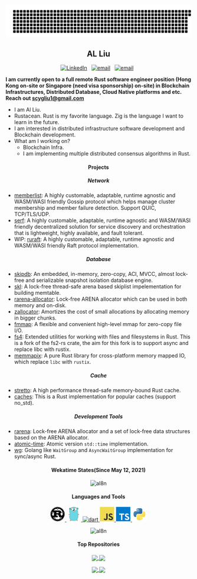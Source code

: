 <div align="center">

<img src='art.svg' />

## **AL Liu**

<p align="center">

[<img src="https://img.shields.io/badge/Linkedin-%230077B5.svg?&style=for-the-badge&logo=linkedin&logoColor=white" height="22" alt="LinkedIn">][linkedin]&nbsp;&nbsp;
[<img src="https://img.shields.io/badge/Gmail-c14438.svg?&style=for-the-badge&logo=gmail&logoColor=white" alt="email" height="22">][email]&nbsp;&nbsp;
[<img src="https://img.shields.io/badge/Reddit-fc8d62.svg?&style=for-the-badge&logo=reddit&logoColor=white" alt="email" height="22">][reddit]&nbsp;&nbsp;


</p>
</div>

**I am currently open to a full remote Rust software engineer position (Hong Kong on-site or Singapore (need visa sponsorship) on-site) in Blockchain Infrastructures, Distributed Database, Cloud Native platforms and etc. Reach out scygliu1@gmail.com**

- I am Al Liu.
- Rustacean. Rust is my favorite language. Zig is the language I want to learn in the future.
- I am interested in distributed infrastructure software development and Blockchain development.
- What am I working on?
  - Blockchain Infra.
  - I am implementing multiple distributed consensus algorithms in Rust.

<h4 align="center">Projects</h4>

<h5 align="center">Network</h5>

- [memberlist](https://github.com/al8n/memberlist): A highly customable, adaptable, runtime agnostic and WASM/WASI friendly Gossip protocol which helps manage cluster membership and member failure detection. Support QUIC, TCP/TLS/UDP.
- [serf](https://github.com/al8n/serf): A highly customable, adaptable, runtime agnostic and WASM/WASI friendly decentralized solution for service discovery and orchestration that is lightweight, highly available, and fault tolerant.
- WIP: [ruraft](https://github.com/al8n/ruraft): A highly customable, adaptable, runtime agnostic and WASM/WASI friendly Raft protocol implementation.

<h5 align="center">Database</h5>

- [skipdb](https://github.com/al8n/skipdb): An embedded, in-memory, zero-copy, ACI, MVCC, almost lock-free and serializable snapshot isolation database engine.
- [skl](https://github.com/al8n/skl): A lock-free thread-safe arena based skiplist impelementation for building memtable.
- [rarena-allocator](https://github.com/al8n/rarena/tree/main/rarena-allocator): Lock-free ARENA allocator which can be used in both memory and on-disk.
- [zallocator](https://github.com/al8n/zallocator): Amortizes the cost of small allocations by allocating memory in bigger chunks.
- [fmmap](https://github.com/al8n/fmmap): A flexible and convenient high-level mmap for zero-copy file I/O.
- [fs4](https://github.com/al8n/fs4-rs): Extended utilities for working with files and filesystems in Rust. This is a fork of the fs2-rs crate, the aim for this fork is to support async and replace libc with rustix.
- [memmapix](https://github.com/al8n/memmapix): A pure Rust library for cross-platform memory mapped IO, which replace `libc` with `rustix`.


<h5 align="center">Cache</h5>

- [stretto](https://github.com/al8n/stretto): A high performance thread-safe memory-bound Rust cache.
- [caches](https://github.com/al8n/caches-rs): This is a Rust implementation for popular caches (support no_std).

<h5 align="center">Development Tools</h5>

- [rarena](https://github.com/al8n/rarena): Lock-free ARENA allocator and a set of lock-free data structures based on the ARENA allocator.
- [atomic-time](https://github.com/al8n/atomic-time): Atomic version `std::time` implementation.
- [wg](https://github.com/al8n/wg): Golang like `WaitGroup` and `AsyncWaitGroup` implementation for sync/async Rust.



<h4 align="center">Wekatime States(Since May 12, 2021)</h4>
<div>
<p align = "center"><img src="https://github-readme-stats.vercel.app/api/wakatime?username=Al_Liu&langs_count=4&show_icons=true&locale=en&theme=nord&layout=compact&hide_title=true&hide_border=true" alt="al8n" /></p>
</div>


<h4 align="center">Languages and Tools</h4>

<p align="center"> 
<a href="https://www.rust-lang.org" target="_blank"> <img src="https://raw.githubusercontent.com/devicons/devicon/master/icons/rust/rust-plain.svg" alt="rust" width="40" height="40"/> </a> <a href="https://golang.org" target="_blank"> <img src="https://raw.githubusercontent.com/devicons/devicon/master/icons/go/go-original.svg" alt="go" width="40" height="40"/> </a> <a href="https://dart.dev" target="_blank"> <img src="https://www.vectorlogo.zone/logos/dartlang/dartlang-icon.svg" alt="dart" width="40" height="40"/> </a> <a href="https://developer.mozilla.org/en-US/docs/Web/JavaScript" target="_blank"> <img src="https://raw.githubusercontent.com/devicons/devicon/master/icons/javascript/javascript-original.svg" alt="javascript" width="40" height="40"/> </a> <a href="https://www.typescriptlang.org/" target="_blank"> <img src="https://raw.githubusercontent.com/devicons/devicon/master/icons/typescript/typescript-original.svg" alt="typescript" width="40" height="40"/> </a> <a href="https://www.python.org" target="_blank"> <img src="https://raw.githubusercontent.com/devicons/devicon/master/icons/python/python-original.svg" alt="python" width="40" height="40"/> </a> 
</p>
<p align = "center"><img src="https://github-readme-stats.vercel.app/api/top-langs?username=al8n&show_icons=true&locale=en&langs_count=3&theme=nord&hide_border=true" alt="al8n" /></p>

<h4 align = "center">Top Repositories</h4>
<p align = "center">
<a href="https://github.com/al8n/memberlist">
  <img align="center" src="https://github-readme-stats.vercel.app/api/pin/?username=al8n&repo=memberlist&theme=nord&hide_border=true" />
</a>
<a href="https://github.com/al8n/ruserf">
  <img align="center" src="https://github-readme-stats.vercel.app/api/pin/?username=al8n&repo=ruserf&theme=nord&hide_border=true" />
</a>
</p>
<p align = "center">
<a href="https://github.com/al8n/skipdb">
  <img align="center" src="https://github-readme-stats.vercel.app/api/pin/?username=al8n&repo=skipdb&theme=nord&hide_border=true" />
</a>
<a href="https://github.com/al8n/stretto">
  <img align="center" src="https://github-readme-stats.vercel.app/api/pin/?username=al8n&repo=stretto&theme=nord&hide_border=true" />
</a>
</p>

<!-- ![al8n snake gif](https://github.com/al8n/al8n/blob/output/github-contribution-grid-snake.svg) -->

[email]: mailto:scygliu1@gmail.com
[linkedin]: https://www.linkedin.com/in/al8n/
[reddit]: https://www.reddit.com/user/Al_Liu
